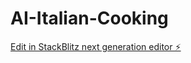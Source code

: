 # AI-Italian-Cooking

[Edit in StackBlitz next generation editor ⚡️](https://stackblitz.com/~/github.com/mleonelli/AI-Italian-Cooking)